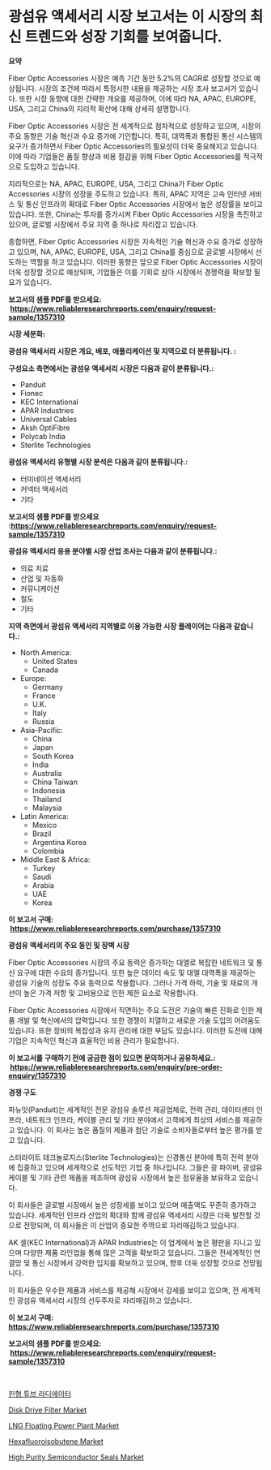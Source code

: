<p><h1>광섬유 액세서리 시장 보고서는 이 시장의 최신 트렌드와 성장 기회를 보여줍니다.</h1></p><p><strong>요약</strong></p>
<p><p>Fiber Optic Accessories 시장은 예측 기간 동안 5.2%의 CAGR로 성장할 것으로 예상됩니다. 시장의 조건에 따라서 특정시한 내용을 제공하는 시장 조사 보고서가 있습니다. 또한 시장 동향에 대한 간략한 개요를 제공하며, 이에 따라 NA, APAC, EUROPE, USA, 그리고 China의 지리적 확산에 대해 상세히 설명합니다.</p><p>Fiber Optic Accessories 시장은 전 세계적으로 점차적으로 성장하고 있으며, 시장의 주요 동향은 기술 혁신과 수요 증가에 기인합니다. 특히, 대역폭과 통합된 통신 시스템의 요구가 증가하면서 Fiber Optic Accessories의 필요성이 더욱 중요해지고 있습니다. 이에 따라 기업들은 품질 향상과 비용 절감을 위해 Fiber Optic Accessories를 적극적으로 도입하고 있습니다.</p><p>지리적으로는 NA, APAC, EUROPE, USA, 그리고 China가 Fiber Optic Accessories 시장의 성장을 주도하고 있습니다. 특히, APAC 지역은 고속 인터넷 서비스 및 통신 인프라의 확대로 Fiber Optic Accessories 시장에서 높은 성장률을 보이고 있습니다. 또한, China는 투자를 증가시켜 Fiber Optic Accessories 시장을 촉진하고 있으며, 글로벌 시장에서 주요 지역 중 하나로 자리잡고 있습니다.</p><p>종합하면, Fiber Optic Accessories 시장은 지속적인 기술 혁신과 수요 증가로 성장하고 있으며, NA, APAC, EUROPE, USA, 그리고 China를 중심으로 글로벌 시장에서 선도하는 역할을 하고 있습니다. 이러한 동향은 앞으로 Fiber Optic Accessories 시장이 더욱 성장할 것으로 예상되며, 기업들은 이를 기회로 삼아 시장에서 경쟁력을 확보할 필요가 있습니다.</p></p>
<p><strong>보고서의 샘플 PDF를 받으세요: &nbsp;<a href="https://www.reliableresearchreports.com/enquiry/request-sample/1357310">https://www.reliableresearchreports.com/enquiry/request-sample/1357310</a></strong></p>
<p><strong>시장 세분화:</strong></p>
<p><strong> 광섬유 액세서리 시장은 개요, 배포, 애플리케이션 및 지역으로 더 분류됩니다. :</strong></p>
<p><strong>구성요소 측면에서는 광섬유 액세서리 시장은 다음과 같이 분류됩니다.:</strong></p>
<p><ul><li>Panduit</li><li>Fionec</li><li>KEC International</li><li>APAR Industries</li><li>Universal Cables</li><li>Aksh OptiFibre</li><li>Polycab India</li><li>Sterlite Technologies</li></ul></p>
<p><strong> 광섬유 액세서리 유형별 시장 분석은 다음과 같이 분류됩니다.:</strong></p>
<p><ul><li>터미네이션 액세서리</li><li>커넥터 액세서리</li><li>기타</li></ul></p>
<p><strong>보고서의 샘플 PDF를 받으세요 :<a href="https://www.reliableresearchreports.com/enquiry/request-sample/1357310">https://www.reliableresearchreports.com/enquiry/request-sample/1357310</a></strong></p>
<p><strong> 광섬유 액세서리 응용 분야별 시장 산업 조사는 다음과 같이 분류됩니다.:</strong></p>
<p><ul><li>의료 치료</li><li>산업 및 자동화</li><li>커뮤니케이션</li><li>철도</li><li>기타</li></ul></p>
<p><strong>지역 측면에서 광섬유 액세서리 지역별로 이용 가능한 시장 플레이어는 다음과 같습니다.:</strong></p>
<p><ul>
    <li>
        North America:
        <ul>
            <li>United States</li>
            <li>Canada</li>
        </ul>
    </li>
    <li>
        Europe:
        <ul>
            <li>Germany</li>
            <li>France</li>
            <li>U.K.</li>
            <li>Italy</li>
            <li>Russia</li>
        </ul>
    </li>
    <li>
        Asia-Pacific:
        <ul>
            <li>China</li>
            <li>Japan</li>
            <li>South Korea</li>
            <li>India</li>
            <li>Australia</li>
            <li>China Taiwan</li>
            <li>Indonesia</li>
            <li>Thailand</li>
            <li>Malaysia</li>
        </ul>
    </li>
    <li>
        Latin America:
        <ul>
            <li>Mexico</li>
            <li>Brazil</li>
            <li>Argentina Korea</li>
            <li>Colombia</li>
        </ul>
    </li>
    <li>
        Middle East & Africa:
        <ul>
            <li>Turkey</li>
            <li>Saudi</li>
            <li>Arabia</li>
            <li>UAE</li>
            <li>Korea</li>
        </ul>
    </li>
    </ul></p>
<p><strong>이 보고서 구매: &nbsp;<a href="https://www.reliableresearchreports.com/purchase/1357310">https://www.reliableresearchreports.com/purchase/1357310</a></strong></p>
<p><strong>광섬유 액세서리의 주요 동인 및 장벽 시장</strong></p>
<p><p>Fiber Optic Accessories 시장의 주요 동력은 증가하는 대엘로 복잡한 네트워크 및 통신 요구에 대한 수요의 증가입니다. 또한 높은 데이터 속도 및 대엘 대역폭을 제공하는 광섬유 기술의 성장도 주요 동력으로 작용합니다. 그러나 가격 하락, 기술 및 재료의 개선이 높은 가격 저항 및 고비용으로 인한 제한 요소로 작용합니다.</p><p>Fiber Optic Accessories 시장에서 직면하는 주요 도전은 기술의 빠른 진화로 인한 제품 개발 및 혁신에서의 압력입니다. 또한 경쟁이 치열하고 새로운 기술 도입의 어려움도 있습니다. 또한 장비의 복잡성과 유지 관리에 대한 부담도 있습니다. 이러한 도전에 대해 기업은 지속적인 혁신과 효율적인 비용 관리가 필요합니다.</p></p>
<p><strong>이 보고서를 구매하기 전에 궁금한 점이 있으면 문의하거나 공유하세요.: &nbsp;<a href="https://www.reliableresearchreports.com/enquiry/pre-order-enquiry/1357310">https://www.reliableresearchreports.com/enquiry/pre-order-enquiry/1357310</a></strong></p>
<p><strong>경쟁 구도</strong></p>
<p><p>파뉴잇(Panduit)는 세계적인 전문 광섬유 솔루션 제공업체로, 전력 관리, 데이터센터 인프라, 네트워크 인프라, 케이블 관리 및 기타 분야에서 고객에게 최상의 서비스를 제공하고 있습니다. 이 회사는 높은 품질의 제품과 첨단 기술로 소비자들로부터 높은 평가를 받고 있습니다.</p><p>스터라이트 테크놀로지스(Sterlite Technologies)는 신경통신 분야에 특히 전력 분야에 집중하고 있으며 세계적으로 선도적인 기업 중 하나입니다. 그들은 광 파이버, 광섬유 케이블 및 기타 관련 제품을 제조하며 광섬유 시장에서 높은 점유율을 보유하고 있습니다.</p><p>이 회사들은 글로벌 시장에서 높은 성장세를 보이고 있으며 매출액도 꾸준히 증가하고 있습니다. 세계적인 인프라 산업의 확대와 함께 광섬유 액세서리 시장은 더욱 발전할 것으로 전망되며, 이 회사들은 이 산업의 중요한 주역으로 자리매김하고 있습니다.</p><p>AK 셀(KEC International)과 APAR Industries는 이 업계에서 높은 평판을 지니고 있으며 다양한 제품 라인업을 통해 많은 고객을 확보하고 있습니다. 그들은 전세계적인 연결망 및 통신 시장에서 강력한 입지를 확보하고 있으며, 향후 더욱 성장할 것으로 전망됩니다.</p><p>이 회사들은 우수한 제품과 서비스를 제공해 시장에서 강세를 보이고 있으며, 전 세계적인 광섬유 액세서리 시장의 선두주자로 자리매김하고 있습니다.</p></p>
<p><strong>이 보고서 구매: &nbsp; <a href="https://www.reliableresearchreports.com/purchase/1357310">https://www.reliableresearchreports.com/purchase/1357310</a></strong></p>
<p><strong>보고서의 샘플 PDF를 받으세요: &nbsp;<a href="https://www.reliableresearchreports.com/enquiry/request-sample/1357310">https://www.reliableresearchreports.com/enquiry/request-sample/1357310</a></strong><strong></strong></p>
<p>&nbsp;</p>
<p><p><a href="https://github.com/hxzi07639916/Market-Research-Report-List-1/blob/main/5747234193668.md">핀형 튜브 라디에이터</a></p><p><a href="https://view.publitas.com/reportprime-1/disk-drive-filter-market-research-report-provides-critical-insights-that-can-help-shape-business-development-and-investment-strategies/">Disk Drive Filter Market</a></p><p><a href="https://issuu.com/reportprime-2/docs/lng-floating-power-plant-market-size-2030.pptx">LNG Floating Power Plant Market</a></p><p><a href="https://github.com/Paul14Anderson63/Market-Research-Report-List-3/blob/main/hexafluoroisobutene-market.md">Hexafluoroisobutene Market</a></p><p><a href="https://woozy-pyroraptor-a1f.notion.site/High-Purity-Semiconductor-Seals-Market-Challenges-Opportunities-and-Growth-Drivers-and-Major-Mark-1397667d888341a0bf3783b64438dcd3">High Purity Semiconductor Seals Market</a></p></p>